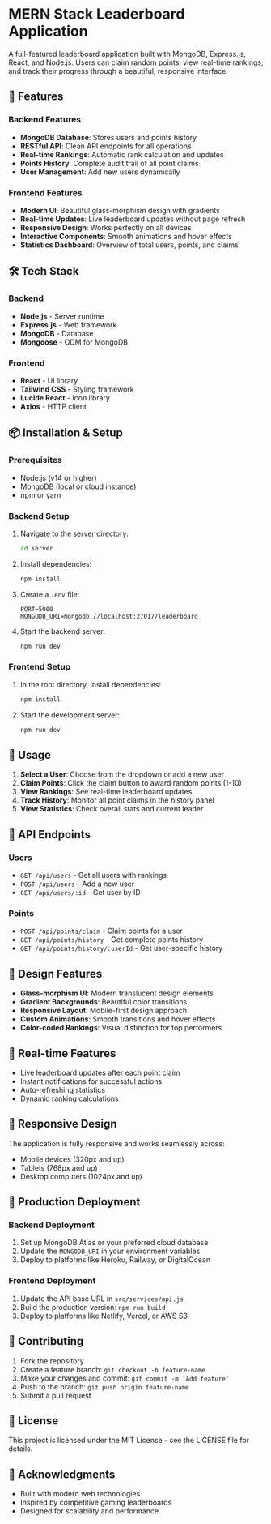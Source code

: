# MERN Stack Leaderboard Application

A full-featured leaderboard application built with MongoDB, Express.js, React, and Node.js. Users can claim random points, view real-time rankings, and track their progress through a beautiful, responsive interface.

## 🚀 Features

### Backend Features
- **MongoDB Database**: Stores users and points history
- **RESTful API**: Clean API endpoints for all operations
- **Real-time Rankings**: Automatic rank calculation and updates
- **Points History**: Complete audit trail of all point claims
- **User Management**: Add new users dynamically

### Frontend Features
- **Modern UI**: Beautiful glass-morphism design with gradients
- **Real-time Updates**: Live leaderboard updates without page refresh
- **Responsive Design**: Works perfectly on all devices
- **Interactive Components**: Smooth animations and hover effects
- **Statistics Dashboard**: Overview of total users, points, and claims

## 🛠️ Tech Stack

### Backend
- **Node.js** - Server runtime
- **Express.js** - Web framework
- **MongoDB** - Database
- **Mongoose** - ODM for MongoDB

### Frontend
- **React** - UI library
- **Tailwind CSS** - Styling framework
- **Lucide React** - Icon library
- **Axios** - HTTP client

## 📦 Installation & Setup

### Prerequisites
- Node.js (v14 or higher)
- MongoDB (local or cloud instance)
- npm or yarn

### Backend Setup
1. Navigate to the server directory:
   ```bash
   cd server
   ```

2. Install dependencies:
   ```bash
   npm install
   ```

3. Create a `.env` file:
   ```env
   PORT=5000
   MONGODB_URI=mongodb://localhost:27017/leaderboard
   ```

4. Start the backend server:
   ```bash
   npm run dev
   ```

### Frontend Setup
1. In the root directory, install dependencies:
   ```bash
   npm install
   ```

2. Start the development server:
   ```bash
   npm run dev
   ```

## 🎯 Usage

1. **Select a User**: Choose from the dropdown or add a new user
2. **Claim Points**: Click the claim button to award random points (1-10)
3. **View Rankings**: See real-time leaderboard updates
4. **Track History**: Monitor all point claims in the history panel
5. **View Statistics**: Check overall stats and current leader

## 🔧 API Endpoints

### Users
- `GET /api/users` - Get all users with rankings
- `POST /api/users` - Add a new user
- `GET /api/users/:id` - Get user by ID

### Points
- `POST /api/points/claim` - Claim points for a user
- `GET /api/points/history` - Get complete points history
- `GET /api/points/history/:userId` - Get user-specific history

## 🎨 Design Features

- **Glass-morphism UI**: Modern translucent design elements
- **Gradient Backgrounds**: Beautiful color transitions
- **Responsive Layout**: Mobile-first design approach
- **Custom Animations**: Smooth transitions and hover effects
- **Color-coded Rankings**: Visual distinction for top performers

## 🔄 Real-time Features

- Live leaderboard updates after each point claim
- Instant notifications for successful actions
- Auto-refreshing statistics
- Dynamic ranking calculations

## 📱 Responsive Design

The application is fully responsive and works seamlessly across:
- Mobile devices (320px and up)
- Tablets (768px and up)
- Desktop computers (1024px and up)

## 🚀 Production Deployment

### Backend Deployment
1. Set up MongoDB Atlas or your preferred cloud database
2. Update the `MONGODB_URI` in your environment variables
3. Deploy to platforms like Heroku, Railway, or DigitalOcean

### Frontend Deployment
1. Update the API base URL in `src/services/api.js`
2. Build the production version: `npm run build`
3. Deploy to platforms like Netlify, Vercel, or AWS S3

## 🤝 Contributing

1. Fork the repository
2. Create a feature branch: `git checkout -b feature-name`
3. Make your changes and commit: `git commit -m 'Add feature'`
4. Push to the branch: `git push origin feature-name`
5. Submit a pull request

## 📄 License

This project is licensed under the MIT License - see the LICENSE file for details.

## 🎉 Acknowledgments

- Built with modern web technologies
- Inspired by competitive gaming leaderboards
- Designed for scalability and performance